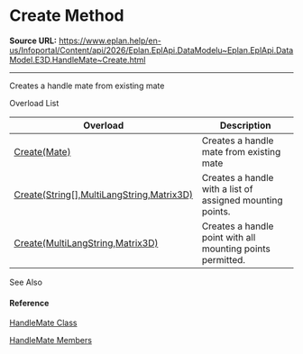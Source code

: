 # Create Method

**Source URL:** https://www.eplan.help/en-us/Infoportal/Content/api/2026/Eplan.EplApi.DataModelu~Eplan.EplApi.DataModel.E3D.HandleMate~Create.html

---

Creates a handle mate from existing mate

Overload List

| Overload | Description |
| --- | --- |
| [Create(Mate)](Eplan.EplApi.DataModelu~Eplan.EplApi.DataModel.E3D.HandleMate~Create(Mate).html) | Creates a handle mate from existing mate |
| [Create(String[],MultiLangString,Matrix3D)](Eplan.EplApi.DataModelu~Eplan.EplApi.DataModel.E3D.HandleMate~Create(String[],MultiLangString,Matrix3D).html) | Creates a handle with a list of assigned mounting points. |
| [Create(MultiLangString,Matrix3D)](Eplan.EplApi.DataModelu~Eplan.EplApi.DataModel.E3D.HandleMate~Create(MultiLangString,Matrix3D).html) | Creates a handle point with all mounting points permitted. |



See Also

#### Reference

[HandleMate Class](Eplan.EplApi.DataModelu~Eplan.EplApi.DataModel.E3D.HandleMate.html)
  
[HandleMate Members](Eplan.EplApi.DataModelu~Eplan.EplApi.DataModel.E3D.HandleMate_members.html)